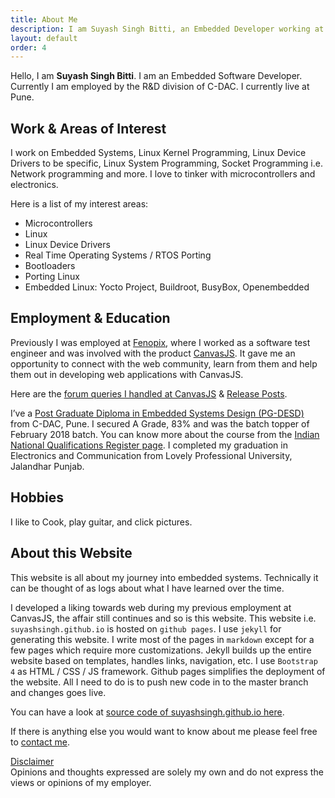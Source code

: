 ```yaml
---
title: About Me
description: I am Suyash Singh Bitti, an Embedded Developer working at CDAC Pune. I work on Embedded Systems, Linux Kernel Development &  Device Drivers. Know more about me here.
layout: default
order: 4
---
```


Hello, I am <strong>Suyash Singh Bitti</strong>. I am an Embedded Software Developer. Currently I am employed
by the R&D division of C-DAC. I currently live at Pune.

## Work & Areas of Interest
I work on Embedded Systems, Linux Kernel Programming, Linux Device Drivers to be specific,
Linux System Programming, Socket Programming i.e. Network programming and more. I love to
tinker with microcontrollers and electronics.

Here is a list of my interest areas:
+ Microcontrollers
+ Linux
+ Linux Device Drivers
+ Real Time Operating Systems / RTOS Porting
+ Bootloaders
+ Porting Linux
+ Embedded Linux: Yocto Project, Buildroot, BusyBox, Openembedded
 
## Employment & Education
Previously I was employed at <a href="https://fenopix.com/" title="Fenopix company behind CanvasJS Charts" rel="nofollow" target="_blank">Fenopix</a>, where I worked as a software test engineer and was involved with the product 
<a href="https://canvasjs.com/" title="CanvasJS HTML5 Javascript charting library product page" target="_blank" rel="nofollow">CanvasJS</a>. It gave me an opportunity to connect with the web community, learn from them and help them out in developing web applications with CanvasJS.

Here are the <a href="https://canvasjs.com/forums/users/suyash-singh/replies/" title="canvas forum threads by suyash singh bitti" target="_blank" rel="nofollow">forum queries I handled at CanvasJS</a> & <a href="https://canvasjs.com/blog/author/suyash-singh/" title="CanvasJS release posts by suyash singh bitti">Release Posts</a>.

I’ve a <a href="https://www.cdac.in/index.aspx?id=DESD&courseid=22" title="course information of PG DESD" target="_blank">Post Graduate Diploma in Embedded Systems Design (PG-DESD)</a> from C-DAC, Pune. I secured A Grade, 83% and was the batch topper of February 2018 batch. You can know more about the course from the <a href="https://www.nqr.gov.in/qualification-title?nid=2995" title="About PG Diploma on Embedded Systems Design on National Skill Registers Page" target="_blank">Indian National Qualifications Register page</a>. I completed my graduation in Electronics and Communication from Lovely Professional University, Jalandhar Punjab.


## Hobbies
I like to Cook, play guitar, and click pictures.

## About this Website
This website is all about my journey into embedded systems. Technically it can be thought of as logs about what I have learned over the time.

I developed a liking towards web during my previous employment at CanvasJS, the affair still continues and so is this website. This website i.e. `suyashsingh.github.io` is hosted on `github pages`. I use `jekyll` for generating this website. I write most of the pages in `markdown` except for a few pages which require more customizations. Jekyll builds up the entire website based on templates, handles links, navigation, etc. I use `Bootstrap 4`
as HTML / CSS / JS framework. Github pages simplifies the deployment of the website. All I need to do is to push new code in to the master branch and changes goes live.

You can have a look at <a href="https://github.com/suyashsingh/suyashsingh.github.io" title="source code of suyashsingh.github.io" target="blank">source code of suyashsingh.github.io here</a>.

If there is anything else you would want to know about me please feel free to <a href="/contact/" title="contact me page">contact me</a>.

<div class="alert alert-primary" role="alert">
  <span><u>Disclaimer</u></span><br>
  <span class="text-danger"> Opinions and thoughts expressed are solely my own and do not express the views or opinions of my employer.</span>
</div>


